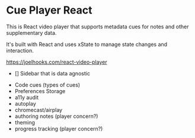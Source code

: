 # Cue Player React

This is React video player that supports metadata cues for notes and other supplementary data.

It's built with React and uses xState to manage state changes and interaction.

https://joelhooks.com/react-video-player

- [] Sidebar that is data agnostic
* Code cues (types of cues)
* Preferences Storage
* a11y audit
* autoplay
* chromecast/airplay
* authoring notes (player concern?)
* theming
* progress tracking (player concern?)
